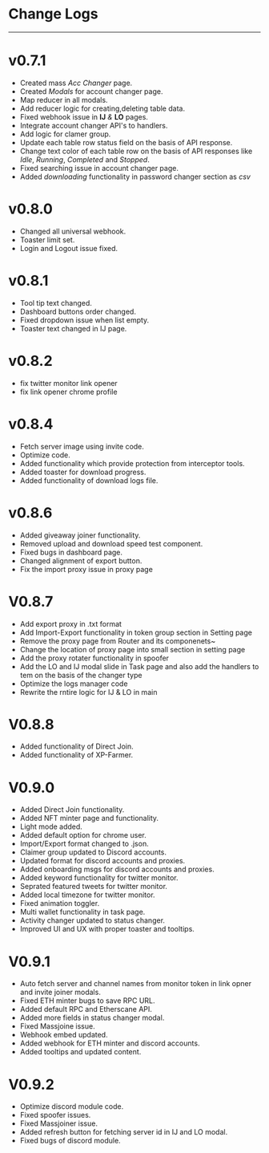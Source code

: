 # Change Logs

---

# v0.7.1

- Created mass _Acc Changer_ page.
- Created _Modals_ for account changer page.
- Map reducer in all modals.
- Add reducer logic for creating,deleting table data.
- Fixed webhook issue in **IJ** _&_ **LO** pages.
- Integrate account changer API's to handlers.
- Add logic for clamer group.
- Update each table row status field on the basis of API response.
- Change text color of each table row on the basis of API responses like _Idle_, _Running_, _Completed_ and _Stopped_.
- Fixed searching issue in account changer page.
- Added _downloading_ functionality in password changer section as _csv_

# v0.8.0

- Changed all universal webhook.
- Toaster limit set.
- Login and Logout issue fixed.

# v0.8.1

- Tool tip text changed.
- Dashboard buttons order changed.
- Fixed dropdown issue when list empty.
- Toaster text changed in IJ page.

# v0.8.2

- fix twitter monitor link opener
- fix link opener chrome profile

# v0.8.4

- Fetch server image using invite code.
- Optimize code.
- Added functionality which provide protection from interceptor tools.
- Added toaster for download progress.
- Added functionality of download logs file.

# v0.8.6

- Added giveaway joiner functionality.
- Removed upload and download speed test component.
- Fixed bugs in dashboard page.
- Changed alignment of export button.
- Fix the import proxy issue in proxy page

# V0.8.7

- Add export proxy in .txt format
- Add Import-Export functionality in token group section in Setting page
- Remove the proxy page from Router and its componenets~
- Change the location of proxy page into small section in setting page
- Add the proxy rotater functionality in spoofer
- Add the LO and IJ modal slide in Task page and also add the handlers to tem on the basis of the changer type
- Optimize the logs manager code
- Rewrite the rntire logic for IJ & LO in main

# V0.8.8

- Added functionality of Direct Join.
- Added functionality of XP-Farmer.

# V0.9.0

- Added Direct Join functionality.
- Added NFT minter page and functionality.
- Light mode added.
- Added default option for chrome user.
- Import/Export format changed to .json.
- Claimer group updated to Discord accounts.
- Updated format for discord accounts and proxies.
- Added onboarding msgs for discord accounts and proxies.
- Added keyword functionality for twitter monitor.
- Seprated featured tweets for twitter monitor.
- Added local timezone for twitter monitor.
- Fixed animation toggler.
- Multi wallet functionality in task page.
- Activity changer updated to status changer.
- Improved UI and UX with proper toaster and tooltips.

# V0.9.1

- Auto fetch server and channel names from monitor token in link opner and invite joiner modals.
- Fixed ETH minter bugs to save RPC URL.
- Added default RPC and Etherscane API.
- Added more fields in status changer modal.
- Fixed Massjoine issue.
- Webhook embed updated.
- Added webhook for ETH minter and discord accounts.
- Added tooltips and updated content.

# V0.9.2

- Optimize discord module code.
- Fixed spoofer issues.
- Fixed Massjoiner issue.
- Added refresh button for fetching server id in IJ and LO modal.
- Fixed bugs of discord module.
